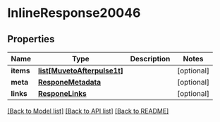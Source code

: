# InlineResponse20046

## Properties
Name | Type | Description | Notes
------------ | ------------- | ------------- | -------------
**items** | [**list[MuvetoAfterpulse1t]**](MuvetoAfterpulse1t.md) |  | [optional] 
**meta** | [**ResponeMetadata**](ResponeMetadata.md) |  | [optional] 
**links** | [**ResponeLinks**](ResponeLinks.md) |  | [optional] 

[[Back to Model list]](../README.md#documentation-for-models) [[Back to API list]](../README.md#documentation-for-api-endpoints) [[Back to README]](../README.md)


